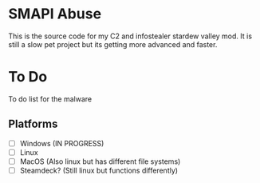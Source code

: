 
# SMAPI Abuse
This is the source code for my C2 and infostealer stardew valley mod. It is still a slow pet project but its getting more advanced and faster. 


# To Do
To do list for the malware
## Platforms
- [ ]  Windows (IN PROGRESS)
- [ ]  Linux
- [ ]  MacOS (Also linux but has different file systems)
- [ ]  Steamdeck? (Still linux but functions differently)